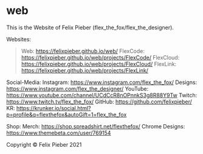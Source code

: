 # web
This is the Website of Felix Pieber (flex_the_fox/flex_the_designer).


Websites:
>Web:            https://felixpieber.github.io/web/
>FlexCode:       https://felixpieber.github.io/web/projects/FlexCode/
>FlexCloud:      https://felixpieber.github.io/web/projects/FlexCloud/
>FlexLink:       https://felixpieber.github.io/web/projects/FlexLink/

Social-Media:
    Instagram:      https://www.instagram.com/flex_the_fox/
    Designs:        https://www.instagram.com/flex_the_designer/
    YouTube:        https://www.youtube.com/channel/UCdCcR8nOPnnkS3g8R88Y9Tw
    Twitch:         https://www.twitch.tv/flex_the_fox/
    GitHub:         https://github.com/felixpieber/
    KR:             https://krunker.io/social.html?p=profile&q=flexthefox&autoGift=1=flex_the_fox

Shop:
    Merch:          https://shop.spreadshirt.net/flexthefox/
    Chrome Designs: https://www.themebeta.com/user/769154


Copyright © Felix Pieber 2021